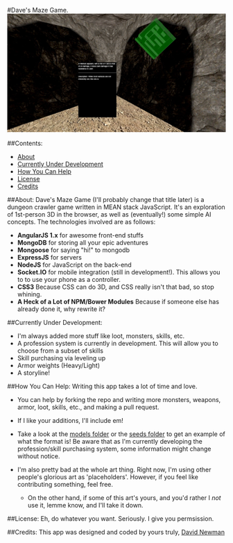 #Dave's Maze Game.
![Screenie](/public/img/demo.jpg?raw=true)

##Contents:
 * [About](#About)
 * [Currently Under Development](#currently-under-development)
 * [How You Can Help](#how-you-can-help)
 * [License](#license)
 * [Credits](#credits)

##About:
Dave's Maze Game (I'll probably change that title later) is a dungeon crawler game written in MEAN stack JavaScript. It's an exploration of 1st-person 3D in the browser, as well as (eventually!) some simple AI concepts. The technologies involved are as follows:
 - **AngularJS 1.x** for awesome front-end stuffs
 - **MongoDB** for storing all your epic adventures
 - **Mongoose** for saying "hi!" to mongodb
 - **ExpressJS** for servers
 - **NodeJS** for JavaScript on the back-end
 - **Socket.IO** for mobile integration (still in development!). This allows you to to use your phone as a controller.
 - **CSS3** Because CSS can do 3D, and CSS really isn't that bad, so stop whining.
 - **A Heck of a Lot of NPM/Bower Modules** Because if someone else has already done it, why rewrite it?

##Currently Under Development:
 - I'm always added more stuff like loot, monsters, skills, etc.
 - A profession system is currently in development. This will allow you to choose from a subset of skills
 - Skill purchasing via leveling up
 - Armor weights (Heavy/Light)
 - A storyline!

##How You Can Help:
Writing this app takes a lot of time and love. 
 - You can help by forking the repo and writing more monsters, weapons, armor, loot, skills, etc., and making a pull request. 
 - If I like your additions, I'll include em! 
 - Take a look at the [models folder](https://github.com/Newms34/mazeGame/tree/master/models) or the [seeds folder](https://github.com/Newms34/mazeGame/tree/master/seeds) to get an example of what the format is! Be aware that as I'm currently developing the profession/skill purchasing system, some information might change without notice.
 - I'm also pretty bad at the whole art thing. Right now, I'm using other people's glorious art as 'placeholders'. However, if you feel like contributing something, feel free.

   - On the other hand, if some of this art's yours, and you'd rather I *not* use it, lemme know, and I'll take it down.

##License:
 Eh, do whatever you want. Seriously. I give you permsission.

##Credits:
 This app was designed and coded by yours truly, [David Newman](https://github.com/Newms34)